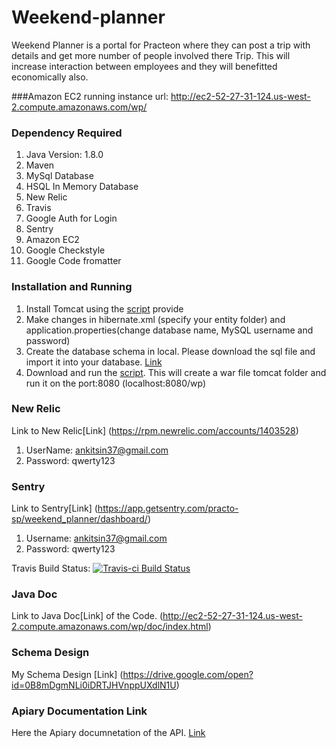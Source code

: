 # Weekend-planner
Weekend Planner is a portal for Practeon where they can post a trip with details and get more number of people involved there Trip. This will increase interaction between employees and they will benefitted economically also.



###Amazon EC2 running instance url:
<http://ec2-52-27-31-124.us-west-2.compute.amazonaws.com/wp/>

### Dependency Required
1. Java Version: 1.8.0
2. Maven
3. MySql Database
4. HSQL In Memory Database
5. New Relic
6. Travis
7. Google Auth for Login
8. Sentry
9. Amazon EC2
10. Google Checkstyle
11. Google Code fromatter

### Installation and Running
1. Install Tomcat using the [script](https://drive.google.com/open?id=0B8mDgmNLi0iDRExNMDVqWEhmLU0) provide 
2. Make changes in hibernate.xml (specify your entity folder) and application.properties(change database name, MySQL username and password)
4. Create the database schema in local. Please download the sql file and import it into your database. [Link](https://drive.google.com/file/d/0B8mDgmNLi0iDVlptZ1poMzRyNkU/view?usp=sharing)
5. Download and run the [script](https://drive.google.com/open?id=0B8mDgmNLi0iDRVktYTZja1hBZHM). This will create a war file tomcat folder and run it on the port:8080 (localhost:8080/wp)

### New Relic
Link to New Relic[Link]
(https://rpm.newrelic.com/accounts/1403528)
1. UserName: ankitsin37@gmail.com
2. Password: qwerty123
### Sentry
Link to Sentry[Link]
(https://app.getsentry.com/practo-sp/weekend_planner/dashboard/)
1. Username: ankitsin37@gmail.com
2. Password: qwerty123

Travis Build Status:
[![Travis-ci Build Status](https://travis-ci.org/ankitsin/weekend-planner.svg?branch=master)](https://travis-ci.org/ankitsin/weekend-planner)
### Java Doc
Link to Java Doc[Link] of the Code.
(http://ec2-52-27-31-124.us-west-2.compute.amazonaws.com/wp/doc/index.html)

### Schema Design
My Schema Design [Link]
(https://drive.google.com/open?id=0B8mDgmNLi0iDRTJHVnppUXdlN1U)

### Apiary Documentation Link
Here the Apiary documnetation of the API. [Link](http://docs.weekendplanner.apiary.io/)

